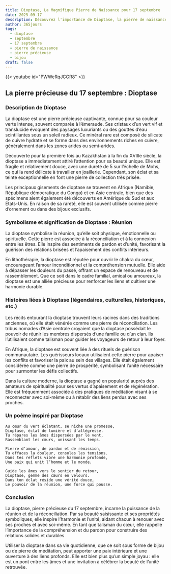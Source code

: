```yaml
---
title: Dioptase, La Magnifique Pierre de Naissance pour 17 septembre
date: 2025-09-17
description: Découvrez l'importance de Dioptase, la pierre de naissance du 17 septembre qui symbolise Réunion. Laissez sa beauté et sa signification illuminer votre journée.
author: 365jours
tags:
  - dioptase
  - septembre
  - 17 septembre
  - pierre de naissance
  - pierre précieuse
  - bijou
draft: false
---
```


{{< youtube id="PWWeRqJCGR8" >}}

## La pierre précieuse du 17 septembre : Dioptase

### Description de Dioptase

La dioptase est une pierre précieuse captivante, connue pour sa couleur verte intense, souvent comparée à l’émeraude. Ses cristaux d’un vert vif et translucide évoquent des paysages luxuriants ou des gouttes d’eau scintillantes sous un soleil radieux. Ce minéral rare est composé de silicate de cuivre hydraté et se forme dans des environnements riches en cuivre, généralement dans les zones arides ou semi-arides.

Découverte pour la première fois au Kazakhstan à la fin du XVIIIe siècle, la dioptase a immédiatement attiré l’attention pour sa beauté unique. Elle est fragile et relativement douce, avec une dureté de 5 sur l’échelle de Mohs, ce qui la rend délicate à travailler en joaillerie. Cependant, son éclat et sa teinte exceptionnelle en font une pierre de collection très prisée.

Les principaux gisements de dioptase se trouvent en Afrique (Namibie, République démocratique du Congo) et en Asie centrale, bien que des spécimens aient également été découverts en Amérique du Sud et aux États-Unis. En raison de sa rareté, elle est souvent utilisée comme pierre d’ornement ou dans des bijoux exclusifs.

### Symbolisme et signification de Dioptase : Réunion

La dioptase symbolise la réunion, qu’elle soit physique, émotionnelle ou spirituelle. Cette pierre est associée à la réconciliation et à la connexion entre les êtres. Elle inspire des sentiments de pardon et d’unité, favorisant la guérison des relations brisées et l’apaisement des conflits intérieurs.

En lithothérapie, la dioptase est réputée pour ouvrir le chakra du cœur, encourageant l’amour inconditionnel et la compréhension mutuelle. Elle aide à dépasser les douleurs du passé, offrant un espace de renouveau et de rassemblement. Que ce soit dans le cadre familial, amical ou amoureux, la dioptase est une alliée précieuse pour renforcer les liens et cultiver une harmonie durable.

### Histoires liées à Dioptase (légendaires, culturelles, historiques, etc.)

Les récits entourant la dioptase trouvent leurs racines dans des traditions anciennes, où elle était vénérée comme une pierre de réconciliation. Les tribus nomades d’Asie centrale croyaient que la dioptase possédait le pouvoir de réunir les membres dispersés d’une famille ou d’un clan. Ils l’utilisaient comme talisman pour guider les voyageurs de retour à leur foyer.

En Afrique, la dioptase est souvent liée à des rituels de guérison communautaire. Les guérisseurs locaux utilisaient cette pierre pour apaiser les conflits et favoriser la paix au sein des villages. Elle était également considérée comme une pierre de prospérité, symbolisant l’unité nécessaire pour surmonter les défis collectifs.

Dans la culture moderne, la dioptase a gagné en popularité auprès des amateurs de spiritualité pour ses vertus d’apaisement et de régénération. Elle est fréquemment associée à des pratiques de méditation visant à se reconnecter avec soi-même ou à rétablir des liens perdus avec ses proches.

### Un poème inspiré par Dioptase

	Au cœur du vert éclatant, se niche une promesse,  
	Dioptase, éclat de lumière et d’allégresse.  
	Tu répares les âmes dispersées par le vent,  
	Rassemblant les cœurs, unissant les temps.
	
	Pierre d’amour, de pardon et de rémission,  
	Tu effaces la douleur, consoles les tensions.  
	Dans tes reflets vibre une harmonie profonde,  
	Une paix qui unit l’homme et le monde.
	
	Guide les âmes vers le sentier du retour,  
	Dioptase, gemme des cœurs en velours.  
	Dans ton éclat réside une vérité douce,  
	Le pouvoir de la réunion, une force qui pousse.

### Conclusion

La dioptase, pierre précieuse du 17 septembre, incarne la puissance de la réunion et de la réconciliation. Par sa beauté saisissante et ses propriétés symboliques, elle inspire l’harmonie et l’unité, aidant chacun à renouer avec ses proches et avec soi-même. En tant que talisman du cœur, elle rappelle l’importance de la compréhension et du pardon pour construire des relations solides et durables.

Utiliser la dioptase dans sa vie quotidienne, que ce soit sous forme de bijou ou de pierre de méditation, peut apporter une paix intérieure et une ouverture à des liens profonds. Elle est bien plus qu’un simple joyau : elle est un pont entre les âmes et une invitation à célébrer la beauté de l’unité retrouvée.